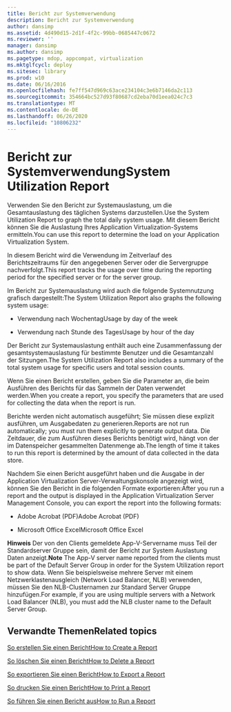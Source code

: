 ```yaml
---
title: Bericht zur Systemverwendung
description: Bericht zur Systemverwendung
author: dansimp
ms.assetid: 4d490d15-2d1f-4f2c-99bb-0685447c0672
ms.reviewer: ''
manager: dansimp
ms.author: dansimp
ms.pagetype: mdop, appcompat, virtualization
ms.mktglfcycl: deploy
ms.sitesec: library
ms.prod: w10
ms.date: 06/16/2016
ms.openlocfilehash: fe7ff547d969c63ace234104c3e6b7146da2c113
ms.sourcegitcommit: 354664bc527d93f80687cd2eba70d1eea024c7c3
ms.translationtype: MT
ms.contentlocale: de-DE
ms.lasthandoff: 06/26/2020
ms.locfileid: "10806232"
---
```

# <span data-ttu-id="95309-103">Bericht zur Systemverwendung</span><span class="sxs-lookup"><span data-stu-id="95309-103">System Utilization Report</span></span>


<span data-ttu-id="95309-104">Verwenden Sie den Bericht zur Systemauslastung, um die Gesamtauslastung des täglichen Systems darzustellen.</span><span class="sxs-lookup"><span data-stu-id="95309-104">Use the System Utilization Report to graph the total daily system usage.</span></span> <span data-ttu-id="95309-105">Mit diesem Bericht können Sie die Auslastung Ihres Application Virtualization-Systems ermitteln.</span><span class="sxs-lookup"><span data-stu-id="95309-105">You can use this report to determine the load on your Application Virtualization System.</span></span>

<span data-ttu-id="95309-106">In diesem Bericht wird die Verwendung im Zeitverlauf des Berichtszeitraums für den angegebenen Server oder die Servergruppe nachverfolgt.</span><span class="sxs-lookup"><span data-stu-id="95309-106">This report tracks the usage over time during the reporting period for the specified server or for the server group.</span></span>

<span data-ttu-id="95309-107">Im Bericht zur Systemauslastung wird auch die folgende Systemnutzung grafisch dargestellt:</span><span class="sxs-lookup"><span data-stu-id="95309-107">The System Utilization Report also graphs the following system usage:</span></span>

-   <span data-ttu-id="95309-108">Verwendung nach Wochentag</span><span class="sxs-lookup"><span data-stu-id="95309-108">Usage by day of the week</span></span>

-   <span data-ttu-id="95309-109">Verwendung nach Stunde des Tages</span><span class="sxs-lookup"><span data-stu-id="95309-109">Usage by hour of the day</span></span>

<span data-ttu-id="95309-110">Der Bericht zur Systemauslastung enthält auch eine Zusammenfassung der gesamtsystemauslastung für bestimmte Benutzer und die Gesamtanzahl der Sitzungen.</span><span class="sxs-lookup"><span data-stu-id="95309-110">The System Utilization Report also includes a summary of the total system usage for specific users and total session counts.</span></span>

<span data-ttu-id="95309-111">Wenn Sie einen Bericht erstellen, geben Sie die Parameter an, die beim Ausführen des Berichts für das Sammeln der Daten verwendet werden.</span><span class="sxs-lookup"><span data-stu-id="95309-111">When you create a report, you specify the parameters that are used for collecting the data when the report is run.</span></span>

<span data-ttu-id="95309-112">Berichte werden nicht automatisch ausgeführt; Sie müssen diese explizit ausführen, um Ausgabedaten zu generieren.</span><span class="sxs-lookup"><span data-stu-id="95309-112">Reports are not run automatically; you must run them explicitly to generate output data.</span></span> <span data-ttu-id="95309-113">Die Zeitdauer, die zum Ausführen dieses Berichts benötigt wird, hängt von der im Datenspeicher gesammelten Datenmenge ab.</span><span class="sxs-lookup"><span data-stu-id="95309-113">The length of time it takes to run this report is determined by the amount of data collected in the data store.</span></span>

<span data-ttu-id="95309-114">Nachdem Sie einen Bericht ausgeführt haben und die Ausgabe in der Application Virtualization Server-Verwaltungskonsole angezeigt wird, können Sie den Bericht in die folgenden Formate exportieren:</span><span class="sxs-lookup"><span data-stu-id="95309-114">After you run a report and the output is displayed in the Application Virtualization Server Management Console, you can export the report into the following formats:</span></span>

-   <span data-ttu-id="95309-115">Adobe Acrobat (PDF)</span><span class="sxs-lookup"><span data-stu-id="95309-115">Adobe Acrobat (PDF)</span></span>

-   <span data-ttu-id="95309-116">Microsoft Office Excel</span><span class="sxs-lookup"><span data-stu-id="95309-116">Microsoft Office Excel</span></span>

<span data-ttu-id="95309-117">**Hinweis**  Der von den Clients gemeldete App-V-Servername muss Teil der Standardserver Gruppe sein, damit der Bericht zur System Auslastung Daten anzeigt.</span><span class="sxs-lookup"><span data-stu-id="95309-117">**Note** The App-V server name reported from the clients must be part of the Default Server Group in order for the System Utilization report to show data.</span></span> <span data-ttu-id="95309-118">Wenn Sie beispielsweise mehrere Server mit einem Netzwerklastenausgleich (Network Load Balancer, NLB) verwenden, müssen Sie den NLB-Clusternamen zur Standard Server Gruppe hinzufügen.</span><span class="sxs-lookup"><span data-stu-id="95309-118">For example, if you are using multiple servers with a Network Load Balancer (NLB), you must add the NLB cluster name to the Default Server Group.</span></span>

 

## <span data-ttu-id="95309-119">Verwandte Themen</span><span class="sxs-lookup"><span data-stu-id="95309-119">Related topics</span></span>


[<span data-ttu-id="95309-120">So erstellen Sie einen Bericht</span><span class="sxs-lookup"><span data-stu-id="95309-120">How to Create a Report</span></span>](how-to-create-a-reportserver.md)

[<span data-ttu-id="95309-121">So löschen Sie einen Bericht</span><span class="sxs-lookup"><span data-stu-id="95309-121">How to Delete a Report</span></span>](how-to-delete-a-reportserver.md)

[<span data-ttu-id="95309-122">So exportieren Sie einen Bericht</span><span class="sxs-lookup"><span data-stu-id="95309-122">How to Export a Report</span></span>](how-to-export-a-reportserver.md)

[<span data-ttu-id="95309-123">So drucken Sie einen Bericht</span><span class="sxs-lookup"><span data-stu-id="95309-123">How to Print a Report</span></span>](how-to-print-a-reportserver.md)

[<span data-ttu-id="95309-124">So führen Sie einen Bericht aus</span><span class="sxs-lookup"><span data-stu-id="95309-124">How to Run a Report</span></span>](how-to-run-a-reportserver.md)

 

 






